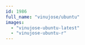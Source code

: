 ```yaml
---
id: 1986
full_name: "vinujose/ubuntu"
images: 
  - "vinujose-ubuntu-latest"
  - "vinujose-ubuntu-r"
---
```

